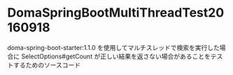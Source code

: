 # DomaSpringBootMultiThreadTest20160918
doma-spring-boot-starter:1.1.0 を使用してマルチスレッドで検索を実行した場合に SelectOptions#getCount が正しい結果を返さない場合があることをテストするためのソースコード
